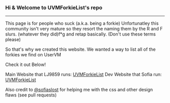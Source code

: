### Hi & Welcome to UVMForkieList's repo

---

This page is for people who suck (a.k.a. being a forkie) Unfortunatley this community isn't very mature so they resort the naming them by the R and F slurs. (whatever they did)f*g and retap basically. (Don't use these terms please)

So that's why we created this website. We wanted a way to list all of the forkies we find on UserVM

Check it out Below!

Main Website that LJ9859 runs: [UVMForkieList](https://lj9859.github.io/UVMForkieList/)
Dev Website that Sofia run: [UVMForkieList](https://sofiaslost.github.io/UVMForkieList/)

Also credit to [@sofiaslost](https://github.com/sofiaslost) for helping me with the css and other design flaws (see pull requests)
